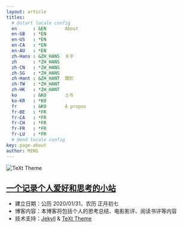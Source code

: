 ```yaml
---
layout: article
titles:
  # @start locale config
  en      : &EN       About
  en-GB   : *EN
  en-US   : *EN
  en-CA   : *EN
  en-AU   : *EN
  zh-Hans : &ZH_HANS  关于
  zh      : *ZH_HANS
  zh-CN   : *ZH_HANS
  zh-SG   : *ZH_HANS
  zh-Hant : &ZH_HANT  關於
  zh-TW   : *ZH_HANT
  zh-HK   : *ZH_HANT
  ko      : &KO       소개
  ko-KR   : *KO
  fr      : &KO       À propos
  fr-BE   : *FR
  fr-CA   : *FR
  fr-CH   : *FR
  fr-FR   : *FR
  fr-LU   : *FR
  # @end locale config
key: page-about
author: MING
---
```


![TeXt Theme](https://raw.githubusercontent.com/kitian616/jekyll-TeXt-theme/master/screenshots/TeXt-home.jpg)

## [一个记录个人爱好和思考的小站](https://hobbies-ming.github.io/)

* 建立日期：公历 2020/01/31，农历 正月初七
* 博客内容：本博客将包括个人的思考总结、电影影评、阅读书评等内容
* 技术支持：[Jekyll](http://jekyllrb.com/) & [TeXt Theme](https://github.com/kitian616/jekyll-TeXt-theme)